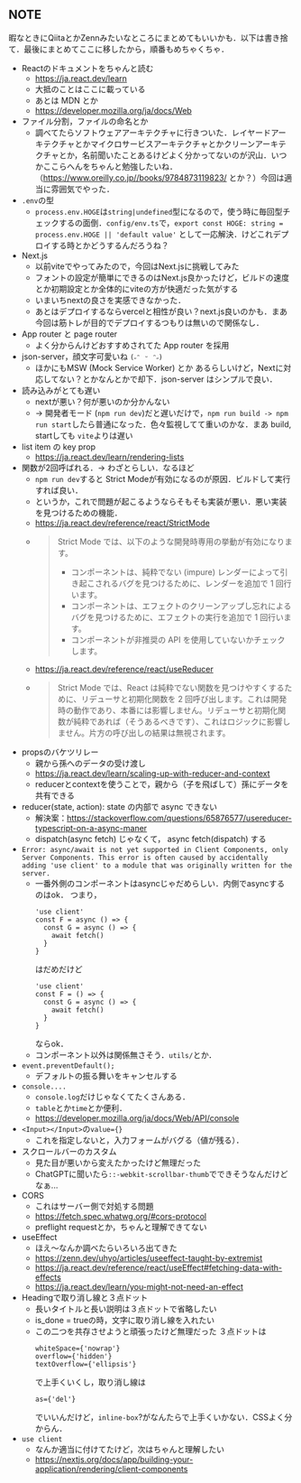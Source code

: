 ## NOTE
暇なときにQiitaとかZennみたいなところにまとめてもいいかも．以下は書き捨て．最後にまとめてここに移したから，順番もめちゃくちゃ．

- Reactのドキュメントをちゃんと読む
  - <https://ja.react.dev/learn>
  - 大抵のことはここに載っている
  - あとは MDN とか
  - <https://developer.mozilla.org/ja/docs/Web>
- ファイル分割，ファイルの命名とか
  - 調べてたらソフトウェアアーキテクチャに行きついた．レイヤードアーキテクチャとかマイクロサービスアーキテクチャとかクリーンアーキテクチャとか，名前聞いたことあるけどよく分かってないのが沢山．いつかここらへんをちゃんと勉強したいね．（<https://www.oreilly.co.jp//books/9784873119823/> とか？）今回は適当に雰囲気でやった．
- `.env`の型
  - `process.env.HOGE`は`string|undefined`型になるので，使う時に毎回型チェックするの面倒．`config/env.ts`で，`export const HOGE: string = process.env.HOGE || 'default value'` として一応解決．けどこれデプロイする時とかどうするんだろうね？
- Next.js
  - 以前viteでやってみたので，今回はNext.jsに挑戦してみた
  - フォントの設定が簡単にできるのはNext.js良かったけど，ビルドの速度とか初期設定とか全体的にviteの方が快適だった気がする
  - いまいちnextの良さを実感できなかった．
  - あとはデプロイするならvercelと相性が良い？next.js良いのかも．まあ今回は筋トレが目的でデプロイするつもりは無いので関係なし．
- App router と page router
  - よく分からんけどおすすめされてた App router を採用
- json-server，顔文字可愛いね `(˶ᵔ ᵕ ᵔ˶)`
  - ほかにもMSW (Mock Service Worker) とか あるらしいけど，Nextに対応してない？とかなんとかで却下．json-server はシンプルで良い．
- 読み込みがとても遅い
  - nextが悪い？何が悪いのか分かんない
  - → 開発者モード (`npm run dev`)だと遅いだけで，`npm run build -> npm run start`したら普通になった．色々監視してて重いのかな．まあ build, startしても `vite`よりは遅い
- list item の key prop
  - <https://ja.react.dev/learn/rendering-lists>
- 関数が2回呼ばれる．→ わざとらしい．なるほど
  - `npm run dev`すると Strict Modeが有効になるのが原因．ビルドして実行すれば良い．
  - というか，これで問題が起こるようならそもそも実装が悪い．悪い実装を見つけるための機能．
  - <https://ja.react.dev/reference/react/StrictMode>
  - > Strict Mode では、以下のような開発時専用の挙動が有効になります。
    > - コンポーネントは、純粋でない (impure) レンダーによって引き起こされるバグを見つけるために、レンダーを追加で 1 回行います。
    > - コンポーネントは、エフェクトのクリーンアップし忘れによるバグを見つけるために、エフェクトの実行を追加で 1 回行います。
    > - コンポーネントが非推奨の API を使用していないかチェックします。
  - <https://ja.react.dev/reference/react/useReducer>
  - > Strict Mode では、React は純粋でない関数を見つけやすくするために、リデューサと初期化関数を 2 回呼び出します。これは開発時の動作であり、本番には影響しません。リデューサと初期化関数が純粋であれば（そうあるべきです）、これはロジックに影響しません。片方の呼び出しの結果は無視されます。
- propsのバケツリレー
  - 親から孫へのデータの受け渡し
  - <https://ja.react.dev/learn/scaling-up-with-reducer-and-context>
  - reducerとcontextを使うことで，親から（子を飛ばして）孫にデータを共有できる
- reducer(state, action): state の内部で async できない
  - 解決案：<https://stackoverflow.com/questions/65876577/usereducer-typescript-on-a-async-maner>
  - dispatch(async fetch) じゃなくて， async fetch(dispatch) する
- `Error: async/await is not yet supported in Client Components, only Server Components. This error is often caused by accidentally adding 'use client' to a module that was originally written for the server.`
  - 一番外側のコンポーネントはasyncじゃだめらしい．内側でasyncするのはok．
    つまり，
    ```tsx
    'use client'
    const F = async () => {
      const G = async () => {
        await fetch()
      }
    }
    ```
    はだめだけど
    ```tsx
    'use client'
    const F = () => {
      const G = async () => {
        await fetch()
      }
    }
    ```
    ならok．
  - コンポーネント以外は関係無さそう．`utils/`とか．
- `event.preventDefault();`
  - デフォルトの振る舞いをキャンセルする
- `console....`
  - `console.log`だけじゃなくてたくさんある．
  - `table`とか`time`とか便利．
  - <https://developer.mozilla.org/ja/docs/Web/API/console>
- `<Input></Input>`の`value={}`
  - これを指定しないと，入力フォームがバグる（値が残る）．
- スクロールバーのカスタム
  - 見た目が悪いから変えたかったけど無理だった
  - ChatGPTに聞いたら`::-webkit-scrollbar-thumb`でできそうなんだけどなぁ...
- CORS
  - これはサーバー側で対処する問題
  - <https://fetch.spec.whatwg.org/#cors-protocol>
  - preflight requestとか，ちゃんと理解できてない
- useEffect
  - ほえ～なんか調べたらいろいろ出てきた
  - <https://zenn.dev/uhyo/articles/useeffect-taught-by-extremist>
  - <https://ja.react.dev/reference/react/useEffect#fetching-data-with-effects>
  - <https://ja.react.dev/learn/you-might-not-need-an-effect>
- Headingで取り消し線と３点ドット
  - 長いタイトルと長い説明は３点ドットで省略したい
  - is_done = trueの時，文字に取り消し線を入れたい
  - この二つを共存させようと頑張ったけど無理だった
    ３点ドットは
    ```tsx
    whiteSpace={'nowrap'}
    overflow={'hidden'}
    textOverflow={'ellipsis'}
    ```
    で上手くいくし，取り消し線は
    ```tsx
    as={'del'}
    ```
    でいいんだけど，`inline-box`?がなんたらで上手くいかない．CSSよく分からん．
- `use client`
  - なんか適当に付けてたけど，次はちゃんと理解したい
  - <https://nextjs.org/docs/app/building-your-application/rendering/client-components>
